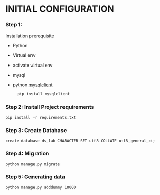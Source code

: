 INITIAL CONFIGURATION
=====================
### Step 1:
Installation prerequisite
- Python
- Virtual env
- activate virtual env
- mysql
- python [mysqlclient](https://pypi.org/project/mysqlclient/)

        pip install mysqlclient

### Step 2: Install Project requirements

    pip install -r requirements.txt

### Step 3: Create Database

    create database ds_lab CHARACTER SET utf8 COLLATE utf8_general_ci;

### Step 4: Migration

    python manage.py migrate

### Step 5: Generating data

    python manage.py adddummy 10000
